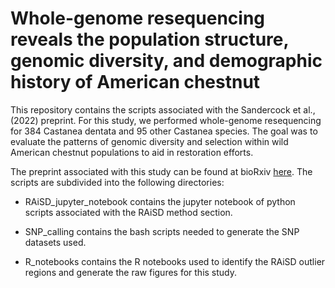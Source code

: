 # Whole-genome resequencing reveals the population structure, genomic diversity, and demographic history of American chestnut

This repository contains the scripts associated with the Sandercock et al., (2022) preprint. For this study, we performed whole-genome resequencing for 384 Castanea dentata and 95 other Castanea species. The goal was to evaluate the patterns of genomic diversity and selection within wild American chestnut populations to aid in restoration efforts.

The preprint associated with this study can be found at bioRxiv [here](https://www.biorxiv.org/content/10.1101/2022.02.11.480151v1). The scripts are subdivided into the following directories:

- RAiSD_jupyter_notebook contains the jupyter notebook of python scripts associated with the RAiSD method section.

- SNP_calling contains the bash scripts needed to generate the SNP datasets used.

- R_notebooks contains the R notebooks used to identify the RAiSD outlier regions and generate the raw figures for this study.
